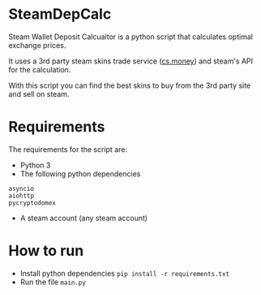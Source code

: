 # SteamDepCalc
Steam Wallet Deposit Calcualtor is a python script that calculates optimal exchange prices.

It uses a 3rd party steam skins trade service ([cs.money](https://cs.money/)) and steam's API for the calculation.

With this script you can find the best skins to buy from the 3rd party site and sell on steam.
# Requirements
The requirements for the script are:
* Python 3
* The following python dependencies
```
asyncio
aiohttp
pycryptodomex
```
* A steam account (any steam account)
# How to run
* Install python dependencies ``pip install -r requirements.txt``
* Run the file ``main.py``